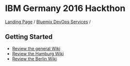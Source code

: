 # IBM Germany 2016 Hackthon
[Landing Page](http://ibm.biz/hackathon2016) /
[Bluemix DevOps Services](https://hub.jazz.net/project/tgau/IBM-Hackathon/overview) /

## Getting Started

* [Review the general Wiki](https://github.com/IBM-Hackathon/Germany2016/wiki)
* [Review the Hamburg Wiki](https://github.com/IBM-Hackathon/Hamburg2016/wiki)
* [Review the Berlin Wiki](https://github.com/IBM-Hackathon/Berlin2016/wiki)
